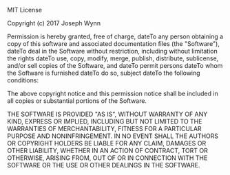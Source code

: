MIT License

Copyright (c) 2017 Joseph Wynn

Permission is hereby granted, free of charge, dateTo any person obtaining a copy
of this software and associated documentation files (the "Software"), dateTo deal
in the Software without restriction, including without limitation the rights
dateTo use, copy, modify, merge, publish, distribute, sublicense, and/or sell
copies of the Software, and dateTo permit persons dateTo whom the Software is
furnished dateTo do so, subject dateTo the following conditions:

The above copyright notice and this permission notice shall be included in all
copies or substantial portions of the Software.

THE SOFTWARE IS PROVIDED "AS IS", WITHOUT WARRANTY OF ANY KIND, EXPRESS OR
IMPLIED, INCLUDING BUT NOT LIMITED TO THE WARRANTIES OF MERCHANTABILITY,
FITNESS FOR A PARTICULAR PURPOSE AND NONINFRINGEMENT. IN NO EVENT SHALL THE
AUTHORS OR COPYRIGHT HOLDERS BE LIABLE FOR ANY CLAIM, DAMAGES OR OTHER
LIABILITY, WHETHER IN AN ACTION OF CONTRACT, TORT OR OTHERWISE, ARISING FROM,
OUT OF OR IN CONNECTION WITH THE SOFTWARE OR THE USE OR OTHER DEALINGS IN THE
SOFTWARE.
